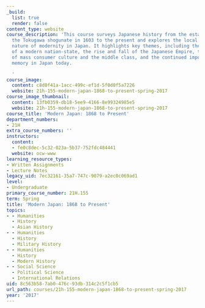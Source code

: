 ```yaml
---
_build:
  list: true
  render: false
content_type: website
course_description: 'This course surveys Japanese history from the establishment of
  the Tokugawa shogunate in 1603 to the present and explores the local and global
  nature of modernity in Japan. It highlights key themes, including the emergence
  of a modern nation-state, the rise and fall of the Japanese Empire, the development
  of mass consumer culture and the middle class, and the continued importance of historical
  memory in Japan today.

  '
course_image:
  content: c8d0f41a-1acc-499c-ef1d-5f0d0f5a7226
  website: 21h-155-modern-japan-1868-to-present-spring-2017
course_image_thumbnail:
  content: 13fb0359-db18-5ee9-4166-8e99324985e5
  website: 21h-155-modern-japan-1868-to-present-spring-2017
course_title: 'Modern Japan: 1868 to Present'
department_numbers:
- 21H
extra_course_numbers: ''
instructors:
  content:
  - fe0c8dec-5c32-023a-5b37-752fdc484441
  website: ocw-www
learning_resource_types:
- Written Assignments
- Lecture Notes
legacy_uid: 7ec32161-35a7-747c-9079-a2ec0c069ad1
level:
- Undergraduate
primary_course_number: 21H.155
term: Spring
title: 'Modern Japan: 1868 to Present'
topics:
- - Humanities
  - History
  - Asian History
- - Humanities
  - History
  - Military History
- - Humanities
  - History
  - Modern History
- - Social Science
  - Political Science
  - International Relations
uid: 8c563b58-7ab0-476c-93db-314c2c5f1cb5
url_path: courses/21h-155-modern-japan-1868-to-present-spring-2017
year: '2017'
---
```

